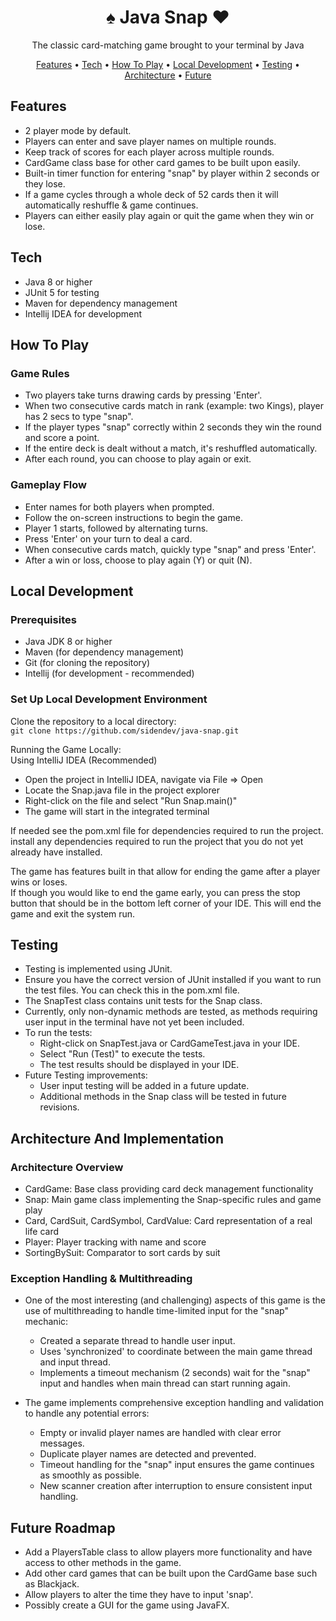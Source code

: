 <div align="center">
  <h1>♠️ Java Snap ♥️</h1>
  <p>The classic card-matching game brought to your terminal by Java</p>
</div>

<div align="center">
   <a href="#features">Features</a> •
   <a href="#tech">Tech</a> •
   <a href="#How-To-Play">How To Play</a> •
   <a href="#local-development">Local Development</a> •
   <a href="#testing">Testing</a> •
   <a href="#architecture-and-implementation">Architecture</a> •
   <a href="#Future-Roadmap">Future</a>
</div>

## Features

- 2 player mode by default.
- Players can enter and save player names on multiple rounds.
- Keep track of scores for each player across multiple rounds.
- CardGame class base for other card games to be built upon easily.
- Built-in timer function for entering "snap" by player within 2 seconds or they lose.
- If a game cycles through a whole deck of 52 cards then it will automatically reshuffle & game continues.
- Players can either easily play again or quit the game when they win or lose.

## Tech
- Java 8 or higher
- JUnit 5 for testing
- Maven for dependency management
- Intellij IDEA for development

## How To Play

### Game Rules

- Two players take turns drawing cards by pressing 'Enter'.
- When two consecutive cards match in rank (example: two Kings), player has 2 secs to type "snap".
- If the player types "snap" correctly within 2 seconds they win the round and score a point.
- If the entire deck is dealt without a match, it's reshuffled automatically.
- After each round, you can choose to play again or exit.

### Gameplay Flow

- Enter names for both players when prompted.
- Follow the on-screen instructions to begin the game.
- Player 1 starts, followed by alternating turns.
- Press 'Enter' on your turn to deal a card.
- When consecutive cards match, quickly type "snap" and press 'Enter'.
- After a win or loss, choose to play again (Y) or quit (N).

## Local Development

### Prerequisites

- Java JDK 8 or higher
- Maven (for dependency management)
- Git (for cloning the repository)
- Intellij (for development - recommended)
  
### Set Up Local Development Environment

Clone the repository to a local directory:  
```git clone https://github.com/sidendev/java-snap.git```

Running the Game Locally:  
Using IntelliJ IDEA (Recommended)

- Open the project in IntelliJ IDEA, navigate via File => Open
- Locate the Snap.java file in the project explorer
- Right-click on the file and select "Run Snap.main()"
- The game will start in the integrated terminal

If needed see the pom.xml file for dependencies required to run the project.
install any dependencies required to run the project that you do not yet already have installed.

The game has features built in that allow for ending the game after a player wins or loses.  
If though you would like to end the game early, you can press the stop button that should be in the bottom left corner of your IDE. This will end the game and exit the system run.

## Testing

- Testing is implemented using JUnit.
- Ensure you have the correct version of JUnit installed if you want to run the test files. You can check this in the pom.xml file.
- The SnapTest class contains unit tests for the Snap class.
- Currently, only non-dynamic methods are tested, as methods requiring user input in the terminal have not yet been included.
- To run the tests:
  - Right-click on SnapTest.java or CardGameTest.java in your IDE.
  - Select "Run (Test)" to execute the tests.
  - The test results should be displayed in your IDE.
- Future Testing improvements:
  - User input testing will be added in a future update.
  - Additional methods in the Snap class will be tested in future revisions.

## Architecture And Implementation

### Architecture Overview

- CardGame: Base class providing card deck management functionality
- Snap: Main game class implementing the Snap-specific rules and game play
- Card, CardSuit, CardSymbol, CardValue: Card representation of a real life card
- Player: Player tracking with name and score
- SortingBySuit: Comparator to sort cards by suit  

### Exception Handling & Multithreading

- One of the most interesting (and challenging) aspects of this game is the use of multithreading to handle time-limited input for the "snap" mechanic:
  - Created a separate thread to handle user input.
  - Uses 'synchronized' to coordinate between the main game thread and input thread.
  - Implements a timeout mechanism (2 seconds) wait for the "snap" input and handles when main thread can start running again.   


- The game implements comprehensive exception handling and validation to handle any potential errors:
  - Empty or invalid player names are handled with clear error messages.
  - Duplicate player names are detected and prevented.
  - Timeout handling for the "snap" input ensures the game continues as smoothly as possible.
  - New scanner creation after interruption to ensure consistent input handling.

## Future Roadmap

- Add a PlayersTable class to allow players more functionality and have access to other methods in the game.
- Add other card games that can be built upon the CardGame base such as Blackjack.
- Allow players to alter the time they have to input 'snap'.
- Possibly create a GUI for the game using JavaFX.



